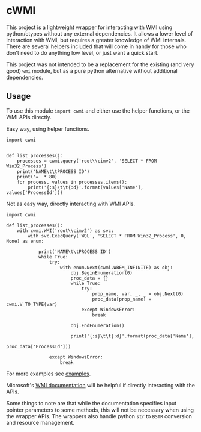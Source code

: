 # cWMI
This project is a lightweight wrapper for interacting with WMI using python/ctypes without any external dependencies. It allows a lower level of interaction with WMI, but requires a greater knowledge of WMI internals. There are several helpers included that will come in handy for those who don't need to do anything low level, or just want a quick start.

This project was not intended to be a replacement for the existing (and very good) `wmi` module, but as a pure python alternative without additional dependencies.

## Usage

To use this module `import cwmi` and either use the helper functions, or the WMI APIs directly.

Easy way, using helper functions.

```
import cwmi


def list_processes():
    processes = cwmi.query('root\\cimv2', 'SELECT * FROM Win32_Process')
    print('NAME\t\tPROCESS ID')
    print('=' * 80)
    for process, values in processes.items():
        print('{:s}\t\t{:d}'.format(values['Name'], values['ProcessId']))
```
        
Not as easy way, directly interacting with WMI APIs.

```
import cwmi

def list_processes():
    with cwmi.WMI('root\\cimv2') as svc:
        with svc.ExecQuery('WQL', 'SELECT * FROM Win32_Process', 0, None) as enum:

            print('NAME\t\tPROCESS ID')
            while True:
                try:
                    with enum.Next(cwmi.WBEM_INFINITE) as obj:
                        obj.BeginEnumeration(0)
                        proc_data = {}
                        while True:
                            try:
                                prop_name, var, _, _ = obj.Next(0)
                                proc_data[prop_name] = cwmi.V_TO_TYPE(var)
                            except WindowsError:
                                break

                        obj.EndEnumeration()

                        print('{:s}\t\t{:d}'.format(proc_data['Name'], 
                                                    proc_data['ProcessId']))

                except WindowsError:
                    break
```

For more examples see [examples](examples).

Microsoft's [WMI documentation](https://docs.microsoft.com/en-us/windows/desktop/wmisdk/using-wmi) will be helpful if directly interacting with the APIs. 

Some things to note are that while the documentation specifies input pointer parameters to some methods, this will not be necessary when using the wrapper APIs. The wrappers also handle python `str` to `BSTR` conversion and resource management.
